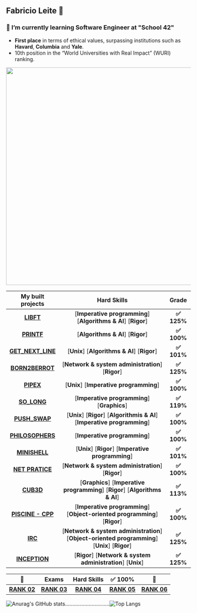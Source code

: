 ## Fabricio Leite 👋
### 🌱 I’m currently learning Software Engineer at "School 42"
- **First place** in terms of ethical values, surpassing institutions such as\
**Havard**, **Columbia** and **Yale**.
- 10th position in the “World Universities with Real Impact” (WURI) ranking.

<img src="https://github.com/faleite/so_long/blob/main/dcs/42-Lisboa.png" width=593>

<!-- [![faaraujo's 42 stats](https://badge.mediaplus.ma/darkblue/faaraujo?1337Badge=off&UM6P=off)](https://github.com/oakoudad/badge42) -->
<!-- [![faaraujo's 42 stats](https://badge.mediaplus.ma/greenbinary/faaraujo?1337Badge=off&UM6P=off)](https://github.com/oakoudad/badge42) -->
<!-- [![faaraujo's 42 stats](https://badge42.vercel.app/api/v2/clgrr2va0002108jo3cc5foww/stats?cursusId=21&coalitionId=piscine)](https://github.com/JaeSeoKim/badge42) -->

My built projects | Hard Skills | Grade | 
:-------:|:------:|:-----:|
[**LIBFT**](https://github.com/faleite/42libft) | [**Imperative programming**] [**Algorithms & AI**] [**Rigor**] | **:white_check_mark: 125%** 
[**PRINTF**](https://github.com/faleite/42printf) | [**Algorithms & AI**] [**Rigor**] | **:white_check_mark: 100%**
[**GET_NEXT_LINE**](https://github.com/faleite/42get_next_line) | [**Unix**] [**Algorithms & AI**] [**Rigor**] |**:white_check_mark: 101%**
[**BORN2BERROT**](https://github.com/faleite/42born2beroot) | [**Network & system administration**] [**Rigor**] | **:white_check_mark: 125%**
[**PIPEX**](https://github.com/faleite/42_pipex) | [**Unix**] [**Imperative programming**] | **:white_check_mark: 100%**
[**SO_LONG**](https://github.com/faleite/so_long) | [**Imperative programming**]  [**Graphics**] | **:white_check_mark: 119%**
[**PUSH_SWAP**](https://github.com/faleite/42_push_swap) | [**Unix**] [**Rigor**] [**Algorithmis & AI**] [**Imperative programming**] | **:white_check_mark: 100%**
[**PHILOSOPHERS**](https://github.com/faleite/42_philosophers) | [**Imperative programming**] | **:white_check_mark: 100%**
[**MINISHELL**](https://github.com/faleite/42_minishell) | [**Unix**] [**Rigor**] [**Imperative programming**] | **:white_check_mark: 101%**
[**NET PRATICE**](https://github.com/faleite/42_netpratice) | [**Network & system administration**] [**Rigor**] | **:white_check_mark: 100%**
[**CUB3D**](https://github.com/faleite/42_cub3d) | [**Graphics**] [**Imperative programming**] [**Rigor**] [**Algorithms & AI**] | **:white_check_mark: 113%**
[**PISCINE - CPP**](https://github.com/faleite/CPP_42_School) | [**Imperative programming**] [**Object-oriented programming**] [**Rigor**] | **:white_check_mark: 100%**
[**IRC**](https://github.com/faleite/42_irc) | [**Network & system administration**] [**Object-oriented programming**] [**Unix**] [**Rigor**] | **:white_check_mark: 125%**
[**INCEPTION**](https://github.com/faleite/42_inception) | [**Rigor**] [**Network & system administration**] [**Unix**]  | **:white_check_mark: 125%**


| :1st_place_medal: | Exams | Hard Skills | **:white_check_mark: 100%** | :1st_place_medal: |
:-------:|:------:|:-----:|:-----:|:-----:|
[**RANK 02**](https://github.com/faleite/42_exams/tree/main/2_rank) | [**RANK 03**](https://github.com/faleite/42_exams/tree/main/3_rank) | [**RANK 04**](https://github.com/faleite/42_exams/tree/main/4_rank) | [**RANK 05**](https://github.com/faleite/42_exams/tree/main/5_rank) | [**RANK 06**](https://github.com/faleite/42_exams/tree/main/6_rank) | 

<!-- https://github.com/tandpfun/skill-icons#readme -->
<!-- ### Skills
[![My Skills](https://skillicons.dev/icons?i=c,cpp,py,bash,md,html,css,linux,git,githubactions,vim,vscode,docker)](https://skillicons.dev) <!-- \
[![My Skills](https://skillicons.dev/icons?i=cmake)](https://skillicons.dev) -->

![Anurag's GitHub stats](https://github-readme-stats.vercel.app/api?username=faleite&theme=github_dark)..............................![Top Langs](https://github-readme-stats.vercel.app/api/top-langs/?username=faleite&layout=donut&langs_count=5&theme=github_dark)

<!--![Top Langs](https://github-readme-stats.vercel.app/api/top-langs/?username=faleite&langs_count=20&theme=github_dark)
![Anurag's GitHub stats](https://github-readme-stats.vercel.app/api?username=faleite&hide=contribs,prs&theme=github_dark)-->


<!-- [![Anurag's GitHub stats](https://github-readme-stats.vercel.app/api?username=faleite)](https://github.com/anuraghazra/github-readme-stats)
[![Anurag's GitHub stats](https://github-readme-stats.vercel.app/api?username=faleite)](https://github.com/anuraghazra/github-readme-stats)
<!--
**faleite/faleite** is a ✨ _special_ ✨ repository because its `README.md` (this file) appears on your GitHub profile.

Here are some ideas to get you started:

- 🔭 I’m currently working on ...
- 🌱 I’m currently learning ...
- 👯 I’m looking to collaborate on ...
- 🤔 I’m looking for help with ...
- 💬 Ask me about ...
- 📫 How to reach me: ...
- 😄 Pronouns: ...
- ⚡ Fun fact: ...
-->
